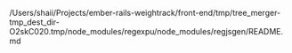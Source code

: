 /Users/shaii/Projects/ember-rails-weightrack/front-end/tmp/tree_merger-tmp_dest_dir-O2skC020.tmp/node_modules/regexpu/node_modules/regjsgen/README.md